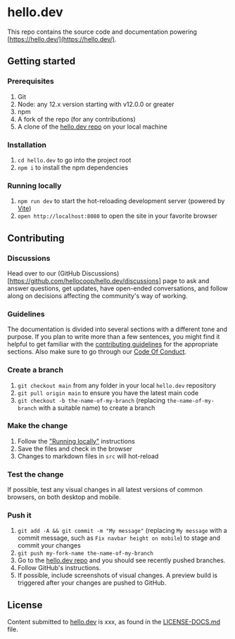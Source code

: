 # hello.dev

This repo contains the source code and documentation powering [https://hello.dev/](https://hello.dev/).

## Getting started

### Prerequisites

1. Git
1. Node: any 12.x version starting with v12.0.0 or greater
1. npm
1. A fork of the repo (for any contributions)
1. A clone of the [hello.dev repo](https://github.com/hellocoop/hello.dev) on your local machine

### Installation

1. `cd hello.dev` to go into the project root
1. `npm i` to install the npm dependencies

### Running locally

1. `npm run dev` to start the hot-reloading development server (powered by [Vite](https://vitejs.dev/))
1. `open http://localhost:8080` to open the site in your favorite browser

## Contributing

### Discussions

Head over to our (GitHub Discussions)[https://github.com/hellocoop/hello.dev/discussions] page to ask and answer questions, get updates, have open-ended conversations, and follow along on decisions affecting the community's way of working.

### Guidelines

The documentation is divided into several sections with a different tone and purpose. If you plan to write more than a few sentences, you might find it helpful to get familiar with the [contributing guidelines]() for the appropriate sections. Also make sure to go through our [Code Of Conduct](https://github.com/hellocoop/hello.dev/blob/main/CODE_OF_CONDUCT.md).

### Create a branch

1. `git checkout main` from any folder in your local `hello.dev` repository
1. `git pull origin main` to ensure you have the latest main code
1. `git checkout -b the-name-of-my-branch` (replacing `the-name-of-my-branch` with a suitable name) to create a branch

### Make the change

1. Follow the ["Running locally"](#running-locally) instructions
1. Save the files and check in the browser
  1. Changes to markdown files in `src` will hot-reload

### Test the change

If possible, test any visual changes in all latest versions of common browsers, on both desktop and mobile.

### Push it

1. `git add -A && git commit -m "My message"` (replacing `My message` with a commit message, such as `Fix navbar height on mobile`) to stage and commit your changes
1. `git push my-fork-name the-name-of-my-branch`
1. Go to the [hello.dev repo](https://github.com/hellocoop/hello.dev) and you should see recently pushed branches.
1. Follow GitHub's instructions.
1. If possible, include screenshots of visual changes. A preview build is triggered after your changes are pushed to GitHub.


## License
Content submitted to [hello.dev](https://hello.dev/) is xxx, as found in the [LICENSE-DOCS.md]() file.
